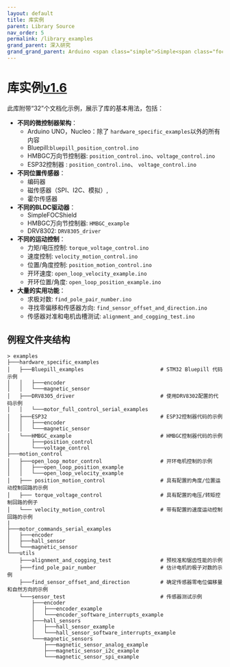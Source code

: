 ```yaml
---
layout: default
title: 库实例
parent: Library Source
nav_order: 5
permalink: /library_examples
grand_parent: 深入研究
grand_grand_parent: Arduino <span class="simple">Simple<span class="foc">FOC</span>library</span>
---
```


# **库实例**[v1.6](https://github.com/simplefoc/Arduino-FOC/releases)

此库附带“32”个文档化示例，展示了库的基本用法，包括：

- **不同的微控制器架构**：
    - Arduino UNO，Nucleo：除了 `hardware_specific_examples`以外的所有内容
    - Bluepill:`bluepill_position_control.ino`
    - HMBGC万向节控制器: `position_control.ino`、`voltage_control.ino`
    - ESP32控制器 : `position_control.ino`、 `voltage_control.ino`
- **不同位置传感器**：
  - 编码器 
  - 磁传感器（SPI、I2C、模拟）, 
  - 霍尔传感器
- **不同的BLDC驱动器**：
  - <span class="simple">Simple<span class="foc">FOC</span>Shield</span> 
  - HMBGC万向节控制器: `HMBGC_example`
  - DRV8302: `DRV8305_driver`
- **不同的运动控制**：
  - 力矩/电压控制: `torque_voltage_control.ino`
  - 速度控制:  `velocity_motion_control.ino`
  - 位置/角度控制: `position_motion_control.ino`
  - 开环速度:  `open_loop_velocity_example.ino`
  - 开环位置/角度: `open_loop_position_example.ino`
- **大量的实用功能**：
  - 求极对数: `find_pole_pair_number.ino`
  - 寻找零偏移和传感器方向: `find_sensor_offset_and_direction.ino`
  - 传感器对准和电机齿槽测试:  `alignment_and_cogging_test.ino`

## 例程文件夹结构

```shell
> examples
├───hardware_specific_examples
│   ├───Bluepill_examples                         # STM32 Bluepill 代码示例
│   │   ├───encoder
│   │   └───magnetic_sensor
│   ├───DRV8305_driver                            # 使用DRV8302配置的代码示例
│   │   └───motor_full_control_serial_examples
│   ├───ESP32                                     # ESP32控制器代码的示例
│   │   ├───encoder 
│   │   └───magnetic_sensor
│   └───HMBGC_example                             # HMBGC控制器代码的示例
│       ├───position_control
│       └───voltage_control
├───motion_control
│   ├───open_loop_motor_control                   # 开环电机控制的示例
│   │   ├───open_loop_position_example
│   │   └───open_loop_velocity_example
│   ├─── position_motion_control                  # 具有配置的角度/位置运动控制回路的示例
│   ├─── torque_voltage_control                   # 具有配置的电压/转矩控制回路的例子
│   └─── velocity_motion_control                  # 带有配置的速度运动控制回路的示例
|
├───motor_commands_serial_examples
│   ├───encoder
│   ├───hall_sensor
│   └───magnetic_sensor
└───utils
    ├───alignment_and_cogging_test                # 预校准和锯齿性能的示例
    ├───find_pole_pair_number                     # 估计电机的极子对数的示例
    ├───find_sensor_offset_and_direction          # 确定传感器零电位偏移量和自然方向的示例
    └───sensor_test                               # 传感器测试示例
        ├───encoder
        │   ├───encoder_example
        │   └───encoder_software_interrupts_example
        ├───hall_sensors
        │   ├───hall_sensor_example
        │   └───hall_sensor_software_interrupts_example
        └───magnetic_sensors
            ├───magnetic_sensor_analog_example
            ├───magnetic_sensor_i2c_example
            └───magnetic_sensor_spi_example
```
